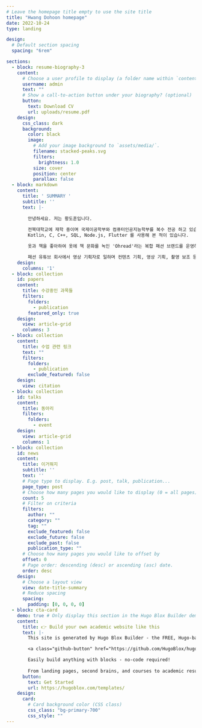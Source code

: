 ```yaml
---
# Leave the homepage title empty to use the site title
title: "Hwang Dohoon homepage"
date: 2022-10-24
type: landing

design:
  # Default section spacing
  spacing: "6rem"

sections:
  - block: resume-biography-3
    content:
      # Choose a user profile to display (a folder name within `content/authors/`)
      username: admin
      text: ""
      # Show a call-to-action button under your biography? (optional)
      button:
        text: Download CV
        url: uploads/resume.pdf
    design:
      css_class: dark
      background:
        color: black
        image:
          # Add your image background to `assets/media/`.
          filename: stacked-peaks.svg
          filters:
            brightness: 1.0
          size: cover
          position: center
          parallax: false
  - block: markdown
    content:
      title: ' SUMMARY '
      subtitle: ''
      text: |-
        
        안녕하세요. 저는 황도훈입니다.
        
        전북대학교에 재학 중이며 국제이공학부와 컴퓨터인공지능학부를 복수 전공 하고 있습니다.
        Kotlin, C, C++, SQL, Node.js, Flutter 를 사용해 본 적이 있습니다.

        옷과 책을 좋아하여 옷에 책 문화를 녹인 'Ohread'라는 복합 패션 브랜드를 운영하고 있습니다.

        패션 유튜브 회사에서 영상 기획자로 일하며 컨텐츠 기획, 영상 기획, 촬영 보조 등을 경험 하였습니다.
    design:
      columns: '1'
  - block: collection
    id: papers
    content:
      title: 수강중인 과목들
      filters:
        folders:
          - publication
        featured_only: true
    design:
      view: article-grid
      columns: 3
  - block: collection
    content:
      title: 수업 관련 링크
      text: ""
      filters:
        folders:
          - publication
        exclude_featured: false
    design:
      view: citation
  - block: collection
    id: talks
    content:
      title: 동아리
      filters:
        folders:
          - event
    design:
      view: article-grid
      columns: 1
  - block: collection
    id: news
    content:
      title: 이거뭐지
      subtitle: ''
      text: ''
      # Page type to display. E.g. post, talk, publication...
      page_type: post
      # Choose how many pages you would like to display (0 = all pages)
      count: 5
      # Filter on criteria
      filters:
        author: ""
        category: ""
        tag: ""
        exclude_featured: false
        exclude_future: false
        exclude_past: false
        publication_type: ""
      # Choose how many pages you would like to offset by
      offset: 0
      # Page order: descending (desc) or ascending (asc) date.
      order: desc
    design:
      # Choose a layout view
      view: date-title-summary
      # Reduce spacing
      spacing:
        padding: [0, 0, 0, 0]
  - block: cta-card
    demo: true # Only display this section in the Hugo Blox Builder demo site
    content:
      title: 👉 Build your own academic website like this
      text: |-
        This site is generated by Hugo Blox Builder - the FREE, Hugo-based open source website builder trusted by 250,000+ academics like you.

        <a class="github-button" href="https://github.com/HugoBlox/hugo-blox-builder" data-color-scheme="no-preference: light; light: light; dark: dark;" data-icon="octicon-star" data-size="large" data-show-count="true" aria-label="Star HugoBlox/hugo-blox-builder on GitHub">Star</a>

        Easily build anything with blocks - no-code required!
        
        From landing pages, second brains, and courses to academic resumés, conferences, and tech blogs.
      button:
        text: Get Started
        url: https://hugoblox.com/templates/
    design:
      card:
        # Card background color (CSS class)
        css_class: "bg-primary-700"
        css_style: ""
---
```

